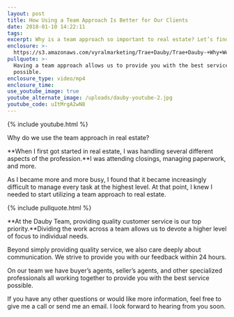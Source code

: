```yaml
---
layout: post
title: How Using a Team Approach Is Better for Our Clients
date: 2018-01-10 14:22:11
tags:
excerpt: Why is a team approach so important to real estate? Let’s find out.
enclosure: >-
  https://s3.amazonaws.com/vyralmarketing/Trae+Dauby/Trae+Dauby-+Why+We+Use+the+Team+Approach+in+Real+Estate.mp4
pullquote: >-
  Having a team approach allows us to provide you with the best service
  possible.
enclosure_type: video/mp4
enclosure_time:
use_youtube_image: true
youtube_alternate_image: /uploads/dauby-youtube-2.jpg
youtube_code: uItMrgA2wN8
---
```



{% include youtube.html %}

Why do we use the team approach in real estate?

**When I first got started in real estate, I was handling several different aspects of the profession.**I was attending closings, managing paperwork, and more.

As I became more and more busy, I found that it became increasingly difficult to manage every task at the highest level. At that point, I knew I needed to start utilizing a team approach to real estate.

{% include pullquote.html %}

**At the Dauby Team, providing quality customer service is our top priority.**Dividing the work across a team allows us to devote a higher level of focus to individual needs.

Beyond simply providing quality service, we also care deeply about communication. We strive to provide you with our feedback within 24 hours.

On our team we have buyer’s agents, seller’s agents, and other specialized professionals all working together to provide you with the best service possible.

If you have any other questions or would like more information, feel free to give me a call or send me an email. I look forward to hearing from you soon.